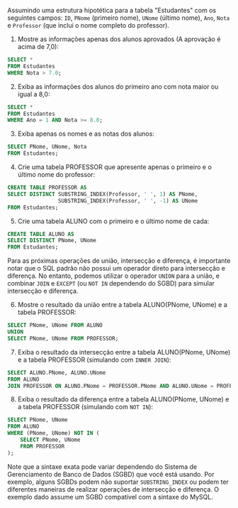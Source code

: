 Assumindo uma estrutura hipotética para a tabela "Estudantes" com os seguintes campos: `ID`, `PNome` (primeiro nome), `UNome` (último nome), `Ano`, `Nota` e `Professor` (que inclui o nome completo do professor).

1. Mostre as informações apenas dos alunos aprovados (A aprovação é acima de 7,0):
```sql
SELECT *
FROM Estudantes
WHERE Nota > 7.0;
```

2. Exiba as informações dos alunos do primeiro ano com nota maior ou igual a 8,0:
```sql
SELECT *
FROM Estudantes
WHERE Ano = 1 AND Nota >= 8.0;
```

3. Exiba apenas os nomes e as notas dos alunos:
```sql
SELECT PNome, UNome, Nota
FROM Estudantes;
```

4. Crie uma tabela PROFESSOR que apresente apenas o primeiro e o último nome do professor:
```sql
CREATE TABLE PROFESSOR AS
SELECT DISTINCT SUBSTRING_INDEX(Professor, ' ', 1) AS PNome, 
                SUBSTRING_INDEX(Professor, ' ', -1) AS UNome
FROM Estudantes;
```

5. Crie uma tabela ALUNO com o primeiro e o último nome de cada:
```sql
CREATE TABLE ALUNO AS
SELECT DISTINCT PNome, UNome
FROM Estudantes;
```

Para as próximas operações de união, intersecção e diferença, é importante notar que o SQL padrão não possui um operador direto para intersecção e diferença. No entanto, podemos utilizar o operador `UNION` para a união, e combinar `JOIN` e `EXCEPT` (ou `NOT IN` dependendo do SGBD) para simular intersecção e diferença.

6. Mostre o resultado da união entre a tabela ALUNO(PNome, UNome) e a tabela PROFESSOR:
```sql
SELECT PNome, UNome FROM ALUNO
UNION
SELECT PNome, UNome FROM PROFESSOR;
```

7. Exiba o resultado da intersecção entre a tabela ALUNO(PNome, UNome) e a tabela PROFESSOR (simulando com `INNER JOIN`):
```sql
SELECT ALUNO.PNome, ALUNO.UNome
FROM ALUNO
JOIN PROFESSOR ON ALUNO.PNome = PROFESSOR.PNome AND ALUNO.UNome = PROFESSOR.UNome;
```

8. Exiba o resultado da diferença entre a tabela ALUNO(PNome, UNome) e a tabela PROFESSOR (simulando com `NOT IN`):
```sql
SELECT PNome, UNome
FROM ALUNO
WHERE (PNome, UNome) NOT IN (
    SELECT PNome, UNome
    FROM PROFESSOR
);
```

Note que a sintaxe exata pode variar dependendo do Sistema de Gerenciamento de Banco de Dados (SGBD) que você está usando. Por exemplo, alguns SGBDs podem não suportar `SUBSTRING_INDEX` ou podem ter diferentes maneiras de realizar operações de intersecção e diferença. O exemplo dado assume um SGBD compatível com a sintaxe do MySQL.